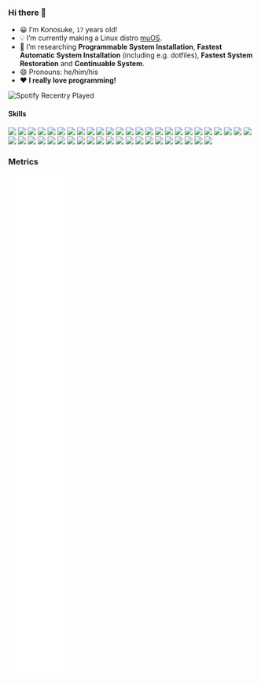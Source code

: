 ### Hi there 👋

<!--
**sakkke/sakkke** is a ✨ _special_ ✨ repository because its `README.md` (this file) appears on your GitHub profile.

Here are some ideas to get you started:

- 🔭 I’m currently working on ...
- 🌱 I’m currently learning ...
- 👯 I’m looking to collaborate on ...
- 🤔 I’m looking for help with ...
- 💬 Ask me about ...
- 📫 How to reach me: ...
- 😄 Pronouns: ...
- ⚡ Fun fact: ...
-->

- 😀 I’m Konosuke, `17` years old!
- 💡 I’m currently making a Linux distro [muOS].
- 🧪 I’m researching __Programmable System Installation__, __Fastest Automatic System Installation__ (including e.g. dotfiles), __Fastest System Restoration__ and __Continuable System__.
- 😄 Pronouns: he/him/his
- ❤️ __I really love programming!__

![Spotify Recentry Played](https://spotify-recently-played-readme.vercel.app/api?user=lgembq0v6w8uuug3ynkh6et1f&unique=1)

#### Skills

![](https://img.shields.io/static/v1?color=7DC4E4&label=Lang&labelColor=24273A&message=English&style=for-the-badge)
![](https://img.shields.io/static/v1?color=7DC4E4&label=Lang&labelColor=24273A&message=Japanese&style=for-the-badge)
![](https://img.shields.io/static/v1?color=00979D&label=Lang&labelColor=24273A&message=Arduino&logo=arduino&logoColor=7DC4E4&style=for-the-badge)
![](https://img.shields.io/static/v1?color=4EAA25&label=Lang&labelColor=24273A&message=Bash&logo=gnubash&logoColor=7DC4E4&style=for-the-badge)
![](https://img.shields.io/static/v1?color=A8B9CC&label=Lang&labelColor=24273A&message=C&logo=c&logoColor=7DC4E4&style=for-the-badge)
![](https://img.shields.io/static/v1?color=239120&label=Lang&labelColor=24273A&message=C%23&logo=csharp&logoColor=7DC4E4&style=for-the-badge)
![](https://img.shields.io/static/v1?color=00599C&label=Lang&labelColor=24273A&message=C%2B%2B&logo=cplusplus&logoColor=7DC4E4&style=for-the-badge)
![](https://img.shields.io/static/v1?color=1572B6&label=Lang&labelColor=24273A&message=CSS3&logo=css3&logoColor=7DC4E4&style=for-the-badge)
![](https://img.shields.io/static/v1?color=7DC4E4&label=Lang&labelColor=24273A&message=Dockerfile&style=for-the-badge)
![](https://img.shields.io/static/v1?color=E34F26&label=Lang&labelColor=24273A&message=HTML5&logo=html5&logoColor=7DC4E4&style=for-the-badge)
![](https://img.shields.io/static/v1?color=000000&label=Lang&labelColor=24273A&message=JSON&logo=json&logoColor=7DC4E4&style=for-the-badge)
![](https://img.shields.io/static/v1?color=F7DF1E&label=Lang&labelColor=24273A&message=JavaScript&logo=javascript&logoColor=7DC4E4&style=for-the-badge)
![](https://img.shields.io/static/v1?color=2C2D72&label=Lang&labelColor=24273A&message=Lua&logo=lua&logoColor=7DC4E4&style=for-the-badge)
![](https://img.shields.io/static/v1?color=7DC4E4&label=Lang&labelColor=24273A&message=Makefile&style=for-the-badge)
![](https://img.shields.io/static/v1?color=3776AB&label=Lang&labelColor=24273A&message=Python&logo=python&logoColor=7DC4E4&style=for-the-badge)
![](https://img.shields.io/static/v1?color=7DC4E4&label=Lang&labelColor=24273A&message=TOML&style=for-the-badge)
![](https://img.shields.io/static/v1?color=3178C6&label=Lang&labelColor=24273A&message=TypeScript&logo=typescript&logoColor=7DC4E4&style=for-the-badge)
![](https://img.shields.io/static/v1?color=7DC4E4&label=Lang&labelColor=24273A&message=Vue&style=for-the-badge)
![](https://img.shields.io/static/v1?color=7DC4E4&label=Lang&labelColor=24273A&message=XML&style=for-the-badge)
![](https://img.shields.io/static/v1?color=7DC4E4&label=Lang&labelColor=24273A&message=YAML&style=for-the-badge)
![](https://img.shields.io/static/v1?color=7DC4E4&label=Lang&labelColor=24273A&message=Z%20Shell&style=for-the-badge)
![](https://img.shields.io/static/v1?color=4FC08D&label=Framework&labelColor=24273A&message=Vue.js&logo=vuedotjs&logoColor=7DC4E4&style=for-the-badge)
![](https://img.shields.io/static/v1?color=0D597F&label=System&labelColor=24273A&message=Alpine%20Linux&logo=alpinelinux&logoColor=7DC4E4&style=for-the-badge)
![](https://img.shields.io/static/v1?color=3DDC84&label=System&labelColor=24273A&message=Android&logo=android&logoColor=7DC4E4&style=for-the-badge)
![](https://img.shields.io/static/v1?color=1793D1&label=System&labelColor=24273A&message=Arch%20Linux&logo=archlinux&logoColor=7DC4E4&style=for-the-badge)
![](https://img.shields.io/static/v1?color=00979D&label=System&labelColor=24273A&message=Arduino&logo=arduino&logoColor=7DC4E4&style=for-the-badge)
![](https://img.shields.io/static/v1?color=343434&label=Service&labelColor=24273A&message=CircleCI&logo=circleci&logoColor=7DC4E4&style=for-the-badge)
![](https://img.shields.io/static/v1?color=F01F7A&label=Service&labelColor=24273A&message=Codecov&logo=codecov&logoColor=7DC4E4&style=for-the-badge)
![](https://img.shields.io/static/v1?color=F05032&label=Tool&labelColor=24273A&message=Git&logo=git&logoColor=7DC4E4&style=for-the-badge)
![](https://img.shields.io/static/v1?color=181717&label=Service&labelColor=24273A&message=GitHub&logo=github&logoColor=7DC4E4&style=for-the-badge)
![](https://img.shields.io/static/v1?color=000000&label=App&labelColor=24273A&message=Inkscape&logo=inkscape&logoColor=7DC4E4&style=for-the-badge)
![](https://img.shields.io/static/v1?color=FCC624&label=System&labelColor=24273A&message=Linux&logo=linux&logoColor=7DC4E4&style=for-the-badge)
![](https://img.shields.io/static/v1?color=217346&label=App&labelColor=24273A&message=Microsoft%20Excel&logo=microsoftexcel&logoColor=7DC4E4&style=for-the-badge)
![](https://img.shields.io/static/v1?color=00C7B7&label=Service&labelColor=24273A&message=Netlify&logo=netlify&logoColor=7DC4E4&style=for-the-badge)
![](https://img.shields.io/static/v1?color=48B9C7&label=System&labelColor=24273A&message=Pop!_OS&logo=popos&logoColor=7DC4E4&style=for-the-badge)
![](https://img.shields.io/static/v1?color=3775A9&label=Pkg&labelColor=24273A&message=PyPI&logo=pypi&logoColor=7DC4E4&style=for-the-badge)
![](https://img.shields.io/static/v1?color=A22846&label=System&labelColor=24273A&message=Raspberry%20Pi&logo=raspberrypi&logoColor=7DC4E4&style=for-the-badge)
![](https://img.shields.io/static/v1?color=E95420&label=System&labelColor=24273A&message=Ubuntu&logo=ubuntu&logoColor=7DC4E4&style=for-the-badge)
![](https://img.shields.io/static/v1?color=000000&label=Service&labelColor=24273A&message=Vercel&logo=vercel&logoColor=7DC4E4&style=for-the-badge)
![](https://img.shields.io/static/v1?color=019733&label=App&labelColor=24273A&message=Vim&logo=vim&logoColor=7DC4E4&style=for-the-badge)
![](https://img.shields.io/static/v1?color=7DC4E4&label=System&labelColor=24273A&message=WSL&style=for-the-badge)
![](https://img.shields.io/static/v1?color=7DC4E4&label=System&labelColor=24273A&message=WSL2&style=for-the-badge)
![](https://img.shields.io/static/v1?color=0078D6&label=System&labelColor=24273A&message=Windows&logo=windows&logoColor=7DC4E4&style=for-the-badge)
![](https://img.shields.io/static/v1?color=0078D4&label=System&labelColor=24273A&message=Windows%2011&logo=windows11&logoColor=7DC4E4&style=for-the-badge)
![](https://img.shields.io/static/v1?color=CB3837&label=Pkg&labelColor=24273A&message=npm&logo=npm&logoColor=7DC4E4&style=for-the-badge)
![](https://img.shields.io/static/v1?color=2496ED&label=App&labelColor=24273A&message=Docker&logo=docker&logoColor=7DC4E4&style=for-the-badge)

### Metrics

![Metrics](/github-metrics.svg)

[muOS]: https://github.com/sakkke/muos
